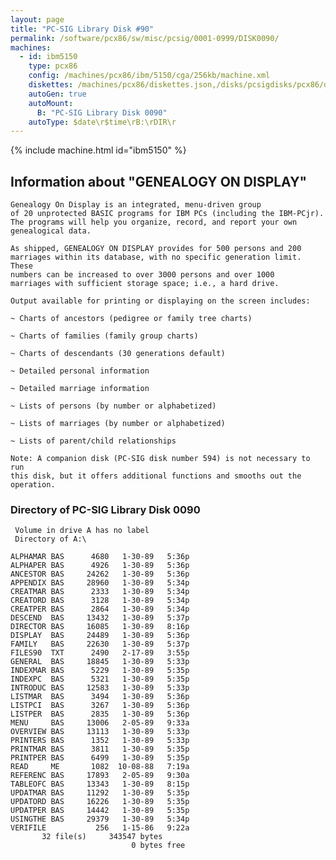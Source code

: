 ```yaml
---
layout: page
title: "PC-SIG Library Disk #90"
permalink: /software/pcx86/sw/misc/pcsig/0001-0999/DISK0090/
machines:
  - id: ibm5150
    type: pcx86
    config: /machines/pcx86/ibm/5150/cga/256kb/machine.xml
    diskettes: /machines/pcx86/diskettes.json,/disks/pcsigdisks/pcx86/diskettes.json
    autoGen: true
    autoMount:
      B: "PC-SIG Library Disk 0090"
    autoType: $date\r$time\rB:\rDIR\r
---
```


{% include machine.html id="ibm5150" %}

## Information about "GENEALOGY ON DISPLAY"

    Genealogy On Display is an integrated, menu-driven group
    of 20 unprotected BASIC programs for IBM PCs (including the IBM-PCjr).
    The programs will help you organize, record, and report your own
    genealogical data.
    
    As shipped, GENEALOGY ON DISPLAY provides for 500 persons and 200
    marriages within its database, with no specific generation limit. These
    numbers can be increased to over 3000 persons and over 1000
    marriages with sufficient storage space; i.e., a hard drive.
    
    Output available for printing or displaying on the screen includes:
    
    ~ Charts of ancestors (pedigree or family tree charts)
    
    ~ Charts of families (family group charts)
    
    ~ Charts of descendants (30 generations default)
    
    ~ Detailed personal information
    
    ~ Detailed marriage information
    
    ~ Lists of persons (by number or alphabetized)
    
    ~ Lists of marriages (by number or alphabetized)
    
    ~ Lists of parent/child relationships
    
    Note: A companion disk (PC-SIG disk number 594) is not necessary to run
    this disk, but it offers additional functions and smooths out the
    operation.

### Directory of PC-SIG Library Disk 0090

     Volume in drive A has no label
     Directory of A:\

    ALPHAMAR BAS      4680   1-30-89   5:36p
    ALPHAPER BAS      4926   1-30-89   5:36p
    ANCESTOR BAS     24262   1-30-89   5:36p
    APPENDIX BAS     28960   1-30-89   5:34p
    CREATMAR BAS      2333   1-30-89   5:34p
    CREATORD BAS      3128   1-30-89   5:34p
    CREATPER BAS      2864   1-30-89   5:34p
    DESCEND  BAS     13432   1-30-89   5:37p
    DIRECTOR BAS     16085   1-30-89   8:16p
    DISPLAY  BAS     24489   1-30-89   5:36p
    FAMILY   BAS     22630   1-30-89   5:37p
    FILES90  TXT      2490   2-17-89   3:55p
    GENERAL  BAS     18845   1-30-89   5:33p
    INDEXMAR BAS      5229   1-30-89   5:35p
    INDEXPC  BAS      5321   1-30-89   5:35p
    INTRODUC BAS     12583   1-30-89   5:33p
    LISTMAR  BAS      3494   1-30-89   5:36p
    LISTPCI  BAS      3267   1-30-89   5:36p
    LISTPER  BAS      2835   1-30-89   5:36p
    MENU     BAS     13006   2-05-89   9:33a
    OVERVIEW BAS     13113   1-30-89   5:33p
    PRINTERS BAS      1352   1-30-89   5:33p
    PRINTMAR BAS      3811   1-30-89   5:35p
    PRINTPER BAS      6499   1-30-89   5:35p
    READ     ME       1082  10-08-88   7:19a
    REFERENC BAS     17893   2-05-89   9:30a
    TABLEOFC BAS     13343   1-30-89   8:15p
    UPDATMAR BAS     11292   1-30-89   5:35p
    UPDATORD BAS     16226   1-30-89   5:35p
    UPDATPER BAS     14442   1-30-89   5:35p
    USINGTHE BAS     29379   1-30-89   5:34p
    VERIFILE           256   1-15-86   9:22a
           32 file(s)     343547 bytes
                               0 bytes free
